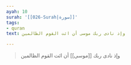 ```yaml
---
ayah: 10
surah: '[[026-Surah|سورة]]'
tags:
- quran
text: وإذ نادى ربك موسى أن ائت القوم الظالمين

---
```

> وإذ نادى ربك [[موسى]] أن ائت القوم الظالمين
